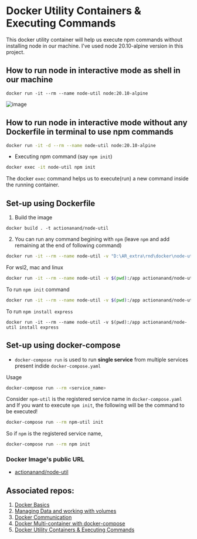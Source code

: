 # Docker Utility Containers & Executing Commands

This docker utility container will help us execute npm commands without installing node in our machine. I've used node 20.10-alpine version in this project.

## How to run node in interactive mode as shell in our machine

```shell
docker run -it --rm --name node-util node:20.10-alpine
```

![image](https://github.com/actionanand/node-util/assets/46064269/0e99e84b-5c5a-4f87-880b-dda5e5e3526f)


## How to run node in interactive mode without any Dockerfile in terminal to use npm commands

```bash
docker run -it -d --rm --name node-util node:20.10-alpine
```

- Executing npm command (say `npm init`)

```bash
docker exec -it node-util npm init
```

The docker `exec` command helps us to execute(run) a new command inside the running container. 

## Set-up using Dockerfile

1. Build the image

```shell
docker build . -t actionanand/node-util
```

2. You can run any command begining with `npm` (leave `npm` and add remaining at the end of following command)

```bash
docker run -it --rm --name node-util -v "D:\AR_extra\rnd\docker\node-util:/app" actionanand/node-util
```

For wsl2, mac and linux

```bash
docker run -it --rm --name node-util -v $(pwd):/app actionanand/node-util
```

To run `npm init` command

```bash
docker run -it --rm --name node-util -v $(pwd):/app actionanand/node-util init
```

To run `npm install express`

```shell
docker run -it --rm --name node-util -v $(pwd):/app actionanand/node-util install express
```

## Set-up using docker-compose

* `docker-compose run` is used to run **single service** from multiple services present indide `docker-compose.yaml`

Usage

```bash
docker-compose run --rm <service_name>
```

Consider `npm-util` is the registered service name in `docker-compose.yaml` and If you want to execute `npm init`, the following will be the command to be executed!

```bash
docker-compose run --rm npm-util init
```

So if `npm` is the registered service name,

```bash
docker-compose run --rm npm init
```

### Docker Image's public URL

* [actionanand/node-util](https://hub.docker.com/r/actionanand/node-util)


## Associated repos:

1. [Docker Basics](https://github.com/actionanand/docker_playground)
2. [Managing Data and working with volumes](https://github.com/actionanand/docker_data_volume)
3. [Docker Communication](https://github.com/actionanand/docker_communication)
4. [Docker Multi-container with docker-compose](https://github.com/actionanand/docker_multi-container)
5. [Docker Utility Containers & Executing Commands](https://github.com/actionanand/node-util)
